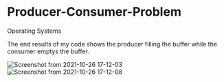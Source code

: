 # Producer-Consumer-Problem
Operating Systems

The end results of my code shows the producer filling the buffer while the consumer emptys the buffer.

![Screenshot from 2021-10-26 17-12-03](https://user-images.githubusercontent.com/55675720/138930835-c2a39c59-a6d4-44fb-9f86-6674ff1f9a4e.png)
![Screenshot from 2021-10-26 17-12-08](https://user-images.githubusercontent.com/55675720/138930847-19b794ff-ac07-4bd0-ae1b-32b4ce19ac1a.png)
